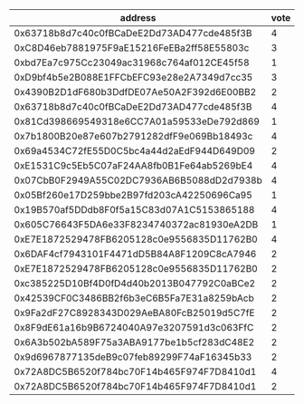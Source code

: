 address|vote|timestamp|signature
---|---|---|---
0x63718b8d7c40c0fBCaDeE2Dd73AD477cde485f3B|4|1607434645|0xeb02557ceaaa00d0d1da6abf41edd7061f8bd9d0d1a32656b3991929ebbabbcf2b7bed60b7baefda350d16241db2d9b4baefdc3dccc77daa67c1a66d87ff0e1c1c
0xC8D46eb7881975F9aE15216FeEBa2ff58E55803c|3|1607434657|0x530db499f2ff04db57bc78aabbe2624fe27d5af4fac37ab5899578da5e4ae51553f616fa5dc4cf4f001644d2d70ea23f1223713eadfc7e2e38602c22f9cf67ab1c
0xbd7Ea7c975Cc23049ac31968c764af012CE45f58|1|1607434667|0xfbacc78a6709ebc4b637de1f79f526126d219f4f277ff35ea6d2a2a75e2f7b2f039536a008589374b52a8a34a3866c9d50943d32903082db3cc669fbd1deb4741c
0xD9bf4b5e2B088E1FFCbEFC93e28e2A7349d7cc35|3|1607434706|0xfc35bdab6c13135d53e68c80c901d6131c1ea3d3914dd13f0cc1bd1eb47aa567182589e2abc4827a12e49b6f7027276bcf354a92865305c2dc8590a3d0cf4b6d1c
0x4390B2D1dF680b3DdfDE07Ae50A2F392d6E00BB2|2|1607434785|0x377564d9e6076a376ce7dcbbe5577dcfb7cf2f9289218db0b645e4e8d6c4d3626905cd8e17ed4a3a2803dd335c2a4a0120e4281bfe0dd286895c11b55951e75f1b
0x63718b8d7c40c0fBCaDeE2Dd73AD477cde485f3B|4|1607435060|0xc044d7732cf3f1949275d63d3ac52e5abcb15b620da793ba6b03a46e1e8dbf02598a3beeb955aa2e29f1feee53ec758c26bb436ae10c4e460664d1ab81ff90001b
0x81Cd398669549318e6CC7A01a59533eDe792d869|1|1607435486|0x09d185b97d8b59cc805c3dca6351a0dadbafb209781a49eaf910dd39a09beda3600fa35b184f03540dbcc8615340e7a0726b7e15453a1cd579ecbdfbac858a2c1b
0x7b1800B20e87e607b2791282dfF9e069Bb18493c|4|1607435837|0x08db2663167f7e1fd6e6db2f96d0f8a11dedf00efc0b9a9d0ef79c79f106ebdf64296b89317adba15551657d5b49be36202e5806883c5f0c25d63c9a59f9a65d1b
0x69a4534C72fE55D0C5bc4a44d2aEdF944D649D09|2|1607439028|0x92af2403d26192a355149abb12c4753f0fb45e9858b028f63b367d1269cc99d61ea92cddcf92777db91509c9d5ee4c4ed29c4249feed92d87dcf1171861cb4781c
0xE1531C9c5Eb5C07aF24AA8fb0B1Fe64ab5269bE4|4|1607441596|0x0fd2c3998fc51c9f13542623e243f3ab66b85fb42578bab63a083d536dbf42fc1c6af9e1929e0ecc0115c53508af25b6dff06031a388804b12c41bddcd8cd1541c
0x07CbB0F2949A55C02DC7936AB6B5088dD2d7938b|4|1607442885|0x404b7005111ffd2a20c059e94da34514042ee5fb41b4f1b7e0e8d2fb54792ee50a97c8b1b5dd8e22788db46e42ab1804a409ced21120ae78938939f689e21cba1b
0x05Bf260e17D259bbe2B97fd203cA42250696Ca95|1|1607443715|0x3f07343f8ab8b5c5a3cedb7798735e4824ba62e59666863410c2ac9af852e9426fb598300f177bb90046c5d64c796a3cfaee387bf57f9b0c2bd9b69c68bed6ac1b
0x19B570af5DDdb8F0f5a15C83d07A1C5153865188|4|1607444475|0x3051d0dfe611f780b183f2d4473e872ea0c6cdc9cef6d6927f6aec20be7e341269c96dbe2ca0bf52f39c525ad563006fd39f4901ee9a5e456b68f1e4dc657d651c
0x605C76643F5DA6e33F8234740372ac81930eA2DB|1|1607485279|0xce75e6ebe129ba6b2f5c20147c55173ad0f8bff081e5f128f9de5415953dcf076b5f426e2ba25794c5e44f88fb19f5bb4cfa3e2a9d50355cb38bbcbd463ae3fa1b
0xE7E1872529478FB6205128c0e9556835D11762B0|4|1607502232|0x27534d9752b47e6bac24ee64c71ac3fb9e0485db50d2b4c1f9293a37d8e70ec30899df1fd40a8de992845aa1a043b478a57008e860c884276b91ca112a340b301b
0x6DAF4cf7943101F4471dD5B84A8F1209C8cA7946|2|1607517314|0x25312002ba68c40bc626add8cc8ce9a5b8c29971182d5b7def5f5af0a1dcecaf39a7d8ec57b1bd4c9216bef87f2543a45e788a59d57d46ab9f1e30ecf3c298231b
0xE7E1872529478FB6205128c0e9556835D11762B0|2|1607517328|0x29031ddd756bac48564b644706b244405b5e7bcd82ff7c3ec2759bfcf3b46aab647ec6d10a5e283ba79eb261c749987dc65fc829c7e8663eba5084da8cfc1b821c
0xc385225D10Bf4D0fD4d40b2013B047792C0aBCe2|2|1607517770|0xae2cfa86f5c810bea0dc66234f4f79e47ca799e60e200cce9b7500616b04788b18815c012fd29d751e3c9e817c6ae8c9a637bf7f726eb08cf3928dac8d5451e81b
0x42539CF0C3486BB2f6b3eC6B5Fa7E31a8259bAcb|2|1607517799|0xdd4e488d1e193ba0e88efe785574a71ff236dc500a814f0543d45a4ba9e29f750c94f611bfb9baa413b6c8c38771c98787acaecdb5c99fe04e1211eed684f4e81c
0x9Fa2dF27C8928343D029AeBA80FcB25019d5C7fE|2|1607517843|0x237a540f07af697609a82646a8645dc25d5866fc45eb8264e98b2dd81623fdcc693ce677b1c88e2c7805929895ab952f635325bec8f7a965ba62d51d00c2dd161b
0x8F9dE61a16b9B6724040A97e3207591d3c063FfC|2|1607517856|0x895b876e0ef98a0c355f3ecd470306471dd482722c4493384d499079e014399d38b817fb9435f322edfbfa0551816447c13ea93e99f620219957ee5f754019731c
0x6A3b502bA589F75a3ABA9177be1b5cf283dC48E2|2|1607517870|0x61fffecc87a480d509d90d034b082fd29b5de0d6764b1a0afa9ad28a67a5413a067247ef0a7bc3fc1d87c8aefe33906de1646724920ebe13d9bf45f6b551a76c1b
0x9d6967877135deB9c07feb89299F74aF16345b33|2|1607517881|0x5d9bbc5d33eeba07546e93ba93c91d71b9d71d587ee012058a0256e935d24e1410082c09c05565799e7933ab635c5682e45f95d8f6feebc6883e2846ce7fb9ed1b
0x72A8DC5B6520f784bc70F14b465F974F7D8410d1|4|1607517973|0x79b2955fa76eb767325843c1fb5b3eafe7d00bfb9b8b94c6337a3b16e263f412271facb10138d90c51c8d643d2ac243f7bdae5dc59a67e41eac63d12399a1c621b
0x72A8DC5B6520f784bc70F14b465F974F7D8410d1|2|1607518196|0x764432c4c5b4f9e4f2f0e577ad116b4247d2b9de8b638ec518757c4dbd5f94130241c2030ba4117c985824ffdfd7b4de60cea6c93f6bcfc2f82df6179453b1301c